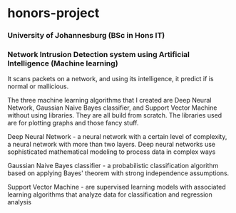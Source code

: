 # honors-project
### University of Johannesburg (BSc in Hons IT)

### Network Intrusion Detection system using Artificial Intelligence (Machine learning)

It scans packets on a network, and using its intelligence, it predict if is normal or mallicious. 

The three machine learning algorithms that I created are Deep Neural Network, Gaussian Naive Bayes classifier, and Support Vector Machine without using libraries. They are all build from scratch. The libraries used are for plotting graphs and those fancy stuff. 

Deep Neural Network - a neural network with a certain level of complexity, a neural network with more than two layers. Deep neural networks use sophisticated mathematical modeling to process data in complex ways

Gaussian Naive Bayes classifier - a probabilistic classification algorithm based on applying Bayes' theorem with strong independence assumptions.

Support Vector Machine -  are supervised learning models with associated learning algorithms that analyze data for classification and regression analysis

